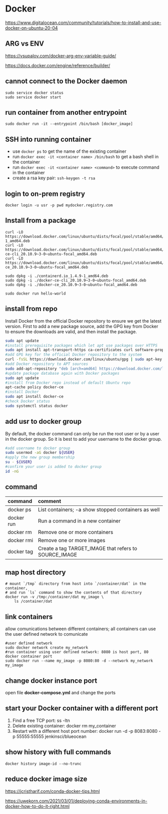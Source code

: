 # Docker

https://www.digitalocean.com/community/tutorials/how-to-install-and-use-docker-on-ubuntu-20-04

## ARG vs ENV
https://vsupalov.com/docker-arg-env-variable-guide/

https://docs.docker.com/engine/reference/builder/

## cannot connect to the Docker daemon
```
sudo service docker status
sudo service docker start
```

## run container from another entrypoint
```
sudo docker run -it --entrypoint /bin/bash [docker_image]
```

## SSH into running container
  * use `docker ps` to get the name of the existing container
  * run `docker exec -it <container name> /bin/bash` to get a bash shell in the container
  * run `docker exec -it <container name> <command>` to execute command in the container
  * create a rsa key pair: `ssh-keygen -t rsa`

## login to on-prem registry
```
docker login -u usr -p pwd mydocker.registry.com
```

## Install from a package
```
curl -LO https://download.docker.com/linux/ubuntu/dists/focal/pool/stable/amd64/containerd.io_1.4.9-1_amd64.deb
curl -LO https://download.docker.com/linux/ubuntu/dists/focal/pool/stable/amd64/docker-ce-cli_20.10.9~3-0~ubuntu-focal_amd64.deb
curl -LO https://download.docker.com/linux/ubuntu/dists/focal/pool/stable/amd64/docker-ce_20.10.9~3-0~ubuntu-focal_amd64.deb

sudo dpkg -i ./containerd.io_1.4.9-1_amd64.deb
sudo dpkg -i ./docker-ce-cli_20.10.9~3-0~ubuntu-focal_amd64.deb
sudo dpkg -i ./docker-ce_20.10.9~3-0~ubuntu-focal_amd64.deb

sudo docker run hello-world
```

## install from repo
Install Docker from the official Docker repository to ensure we get the latest version. First to add a new package source, add the GPG key from Docker to ensure the downloads are valid, and then install the package.

```bash
sudo apt update
#install prerequisite packages which let apt use packages over HTTPS
sudo apt install apt-transport-https ca-certificates curl software-properties-common
#add GPG key for the official Docker repository to the system
curl -fsSL https://download.docker.com/linux/ubuntu/gpg | sudo apt-key add -
#add Docker repository to APT sources
sudo add-apt-repository "deb [arch=amd64] https://download.docker.com/linux/ubuntu focal stable"
#update package database again with Docker packages
sudo apt update
#install from Docker repo instead of default Ubuntu repo
apt-cache policy docker-ce
#install Docker
sudo apt install docker-ce
#check Docker status
sudo systemctl status docker
```

## add usr to docker group
By default, the docker command can only be run the root user or by a user in the docker group. So it is best to add your username to the docker group.
```bash
#add username to docker group
sudo usermod -aG docker ${USER}
#apply the new group membership
su - ${USER}
#confirm your user is added to docker group
id -nG
```

## command
|command |comment |
|:--|:--|
|docker ps |List containers; -a show stopped containers as well|
|docker run |Run a command in a new container|
|docker rm |Remove one or more containers|
|docker rmi |Remove one or more images|
|docker tag |Create a tag TARGET_IMAGE that refers to SOURCE_IMAGE|

## map host directory
```
# mount `/tmp` directory from host into `/container/dat` in the container, 
# and run `ls` command to show the contents of that directory
docker run -v /tmp:/container/dat my_image \
    ls /container/dat
```

## link containers
allow comunications between different containers; all containers can use the user defined network to comunicate
```
#user defined network
sudo docker network create my_network
#run container using user defined network: 8080 is host port, 80 docker container port
sudo docker run --name my_image -p 8080:80 -d --network my_network my_image
```

## change docker instance port
open file **docker-compose.yml** and change the ports

## start your Docker container with a different port
1. Find a free TCP port: ss -ltn
2. Delete existing container: docker rm my_container
3. Restart with a different host port number: docker run -d -p 8083:8080 -p 55555:55555 jenkinsci/blueocean

## show history with full commands
```
docker history image-id --no-trunc
```

## reduce docker image size
https://jcristharif.com/conda-docker-tips.html

https://uwekorn.com/2021/03/01/deploying-conda-environments-in-docker-how-to-do-it-right.html
